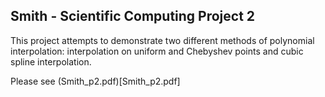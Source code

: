 ## Smith - Scientific Computing Project 2

This project attempts to demonstrate two different methods of polynomial interpolation: interpolation on uniform and Chebyshev points and cubic spline interpolation. 

Please see (Smith_p2.pdf)[Smith_p2.pdf]
